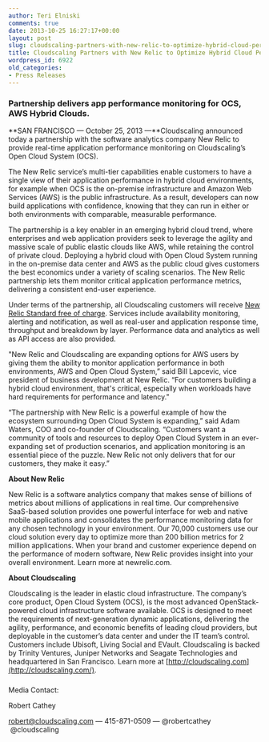 ```yaml
---
author: Teri Elniski
comments: true
date: 2013-10-25 16:27:17+00:00
layout: post
slug: cloudscaling-partners-with-new-relic-to-optimize-hybrid-cloud-performance-3
title: Cloudscaling Partners with New Relic to Optimize Hybrid Cloud Performance
wordpress_id: 6922
old_categories:
- Press Releases
---
```





### Partnership delivers app performance monitoring for OCS, AWS Hybrid Clouds.




**SAN FRANCISCO — October 25, 2013 —**Cloudscaling announced today a partnership with the software analytics company New Relic to provide real-time application performance monitoring on Cloudscaling’s Open Cloud System (OCS).




The New Relic service’s multi-tier capabilities enable customers to have a single view of their application performance in hybrid cloud environments, for example when OCS is the on-premise infrastructure and Amazon Web Services (AWS) is the public infrastructure. As a result, developers can now build applications with confidence, knowing that they can run in either or both environments with comparable, measurable performance.




The partnership is a key enabler in an emerging hybrid cloud trend, where enterprises and web application providers seek to leverage the agility and massive scale of public elastic clouds like AWS, while retaining the control of private cloud. Deploying a hybrid cloud with Open Cloud System running in the on-premise data center and AWS as the public cloud gives customers the best economics under a variety of scaling scenarios. The New Relic partnership lets them monitor critical application performance metrics, delivering a consistent end-user experience.




Under terms of the partnership, all Cloudscaling customers will receive [New Relic Standard free of charge](http://newrelic.com/cloudscaling). Services include availability monitoring, alerting and notification, as well as real-user and application response time, throughput and breakdown by layer. Performance data and analytics as well as API access are also provided.




"New Relic and Cloudscaling are expanding options for AWS users by giving them the ability to monitor application performance in both environments, AWS and Open Cloud System,” said Bill Lapcevic, vice president of business development at New Relic. “For customers building a hybrid cloud environment, that's critical, especially when workloads have hard requirements for performance and latency."




“The partnership with New Relic is a powerful example of how the ecosystem surrounding Open Cloud System is expanding,” said Adam Waters, COO and co-founder of Cloudscaling. “Customers want a community of tools and resources to deploy Open Cloud System in an ever-expanding set of production scenarios, and application monitoring is an essential piece of the puzzle. New Relic not only delivers that for our customers, they make it easy.”




**About New Relic**




New Relic is a software analytics company that makes sense of billions of metrics about millions of applications in real time. Our comprehensive SaaS-based solution provides one powerful interface for web and native mobile applications and consolidates the performance monitoring data for any chosen technology in your environment. Our 70,000 customers use our cloud solution every day to optimize more than 200 billion metrics for 2 million applications. When your brand and customer experience depend on the performance of modern software, New Relic provides insight into your overall environment. Learn more at newrelic.com.




**About Cloudscaling**




Cloudscaling is the leader in elastic cloud infrastructure. The company’s core product, Open Cloud System (OCS), is the most advanced OpenStack-powered cloud infrastructure software available. OCS is designed to meet the requirements of next-generation dynamic applications, delivering the agility, performance, and economic benefits of leading cloud providers, but deployable in the customer’s data center and under the IT team’s control. Customers include Ubisoft, Living Social and EVault. Cloudscaling is backed by Trinity Ventures, Juniper Networks and Seagate Technologies and headquartered in San Francisco. Learn more at [http://cloudscaling.com](http://cloudscaling.com/).




###




Media Contact:




Robert Cathey




[robert@cloudscaling.com](mailto:robert@cloudscaling.com) — 415-871-0509 — @robertcathey  @cloudscaling



